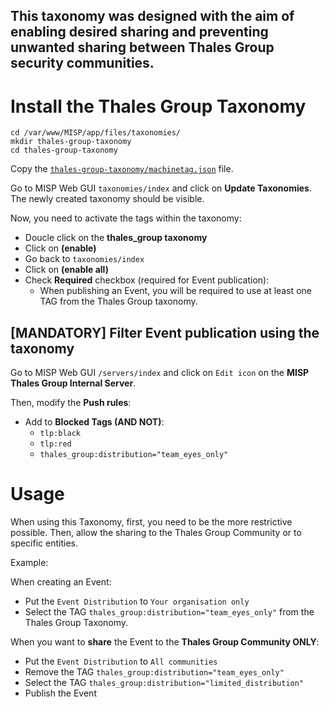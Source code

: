 This taxonomy was designed with the aim of enabling desired sharing and preventing unwanted sharing between Thales Group security communities.
---
# Install the Thales Group Taxonomy

    cd /var/www/MISP/app/files/taxonomies/
    mkdir thales-group-taxonomy
    cd thales-group-taxonomy
    
Copy the [`thales-group-taxonomy/machinetag.json`](https://github.com/thalesgroup-cert/thalesgroup-misp-taxonomy/blob/main/thales-group-taxonomy/machinetag.json) file.

Go to MISP Web GUI `taxonomies/index` and click on **Update Taxonomies**. The newly created taxonomy should be visible. 

Now, you need to activate the tags within the taxonomy:
- Doucle click on the **thales_group taxonomy**
- Click on **(enable)**
- Go back to `taxonomies/index`
- Click on **(enable all)**
- Check **Required** checkbox (required for Event publication):
  - When publishing an Event, you will be required to use at least one TAG from the Thales Group taxonomy.

## [MANDATORY] Filter Event publication using the taxonomy 
Go to MISP Web GUI `/servers/index` and click on `Edit icon` on the **MISP Thales Group Internal Server**.

Then, modify the **Push rules**:
  - Add to **Blocked Tags (AND NOT)**:
    - `tlp:black`
    - `tlp:red`
    - `thales_group:distribution="team_eyes_only"`

# Usage
When using this Taxonomy, first, you need to be the more restrictive possible. Then, allow the sharing to the Thales Group Community or to specific entities.

Example:

When creating an Event: 
- Put the `Event Distribution` to `Your organisation only` 
- Select the TAG `thales_group:distribution="team_eyes_only"` from the Thales Group Taxonomy.

When you want to **share** the Event to the **Thales Group Community ONLY**:
  - Put the `Event Distribution` to `All communities` 
  - Remove the TAG `thales_group:distribution="team_eyes_only"`
  - Select the TAG `thales_group:distribution="limited_distribution"`
  - Publish the Event
